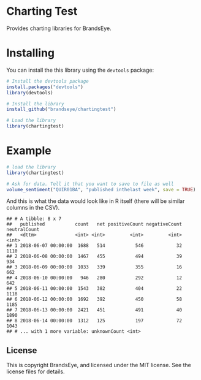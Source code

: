 
<!-- README.md is generated from README.Rmd. Please edit that file -->
Charting Test
=============

Provides charting libraries for BrandsEye.

Installing
==========

You can install the this library using the `devtools` package:

``` r
# Install the devtools package
install.packages("devtools")
library(devtools)

# Install the library
install_github("brandseye/chartingtest")

# Load the library
library(chartingtest)
```

Example
=======

``` r
# load the library
library(chartingtest)

# Ask for data. Tell it that you want to save to file as well
volume_sentiment("QUIR01BA", "published inthelast week", save = TRUE)
```

And this is what the data would look like in R itself (there will be similar columns in the CSV).

    ## # A tibble: 8 x 7
    ##   published           count   net positiveCount negativeCount neutralCount
    ##   <dttm>              <int> <int>         <int>         <int>        <int>
    ## 1 2018-06-07 00:00:00  1688   514           546            32         1110
    ## 2 2018-06-08 00:00:00  1467   455           494            39          934
    ## 3 2018-06-09 00:00:00  1033   339           355            16          662
    ## 4 2018-06-10 00:00:00   946   280           292            12          642
    ## 5 2018-06-11 00:00:00  1543   382           404            22         1118
    ## 6 2018-06-12 00:00:00  1692   392           450            58         1185
    ## 7 2018-06-13 00:00:00  2421   451           491            40         1890
    ## 8 2018-06-14 00:00:00  1312   125           197            72         1043
    ## # ... with 1 more variable: unknownCount <int>

License
-------

This is copyright BrandsEye, and licensed under the MIT license. See the license files for details.

